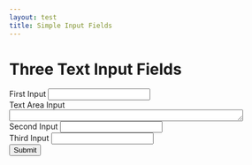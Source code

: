 ```yaml
---
layout: test
title: Simple Input Fields
---
```


<h1>Three Text Input Fields</h1>
    <form>
        <div class="form-group">
            <label for="input1">First Input</label>
            <input type="text" id="input1" name="input1">
        </div>
		<label for="input1">Text Area Input</label>
		<textarea id="text1" name="textarea" rows="1" cols="50">

</textarea>
        <div class="form-group">
            <label for="input2">Second Input</label>
            <input type="text" id="input2" name="input2">
        </div>
        <div class="form-group">
            <label for="input3">Third Input</label>
            <input type="text" id="input3" name="input3">
        </div>
        <button type="submit">Submit</button>
    </form>